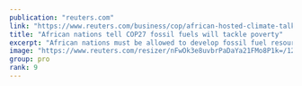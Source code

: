 ```yaml
---
publication: "reuters.com"
link: "https://www.reuters.com/business/cop/african-hosted-climate-talks-give-fossil-fuel-voice-2022-11-10/"
title: "African nations tell COP27 fossil fuels will tackle poverty"
excerpt: "African nations must be allowed to develop fossil fuel resources to help lift their people out of poverty, governments said at the COP27 climate talks in Egypt, which welcomed leaders of oil and gas c"
image: "https://www.reuters.com/resizer/nFwOk3e8uvbrPaDaYa21FMo8P1k=/1200x628/smart/filters:quality(80)/cloudfront-us-east-2.images.arcpublishing.com/reuters/7SQC45SC3NPNNILNF4MFXFFJGA.jpg"
group: pro
rank: 9
---
```


